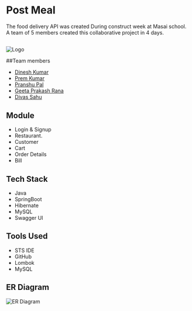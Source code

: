 # Post Meal

The food delivery API was created During construct week at Masai school. A team of 5 members created this collaborative project in 4 days.
##
![Logo](https://github.com/dineshjangid03/social-celery-8599/blob/main/postmeal.png)

##Team members

- [Dinesh Kumar](https://github.com/dineshjangid03)
- [Prem Kumar](https://github.com/PremKumarAK47)
- [Pranshu Pal](https://github.com/Pranshu4)
- [Geeta Prakash Rana](https://github.com/Geetu-Rana)
- [Divas Sahu](https://github.com/divassahu)

## Module

- Login & Signup
- Restaurant.
- Customer
- Cart 
- Order Details
- Bill

## Tech Stack

- Java
- SpringBoot
- Hibernate
- MySQL 
- Swagger UI

## Tools Used 

- STS IDE
- GitHub
- Lombok 
- MySQL

## ER Diagram

![ER Diagram](https://github.com/dineshjangid03/social-celery-8599/blob/main/PostMeal%20Er%20Diagram.png?raw=true)
